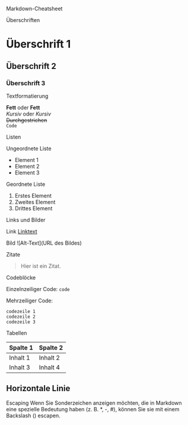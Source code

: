 Markdown-Cheatsheet


Überschriften

# Überschrift 1
## Überschrift 2
### Überschrift 3


Textformatierung

**Fett** oder __Fett__  
*Kursiv* oder _Kursiv_  
~~Durchgestrichen~~  
`Code`  


Listen

Ungeordnete Liste
- Element 1
- Element 2
- Element 3

Geordnete Liste
1. Erstes Element
2. Zweites Element
3. Drittes Element

Links und Bilder

Link
[Linktext](URL)

Bild
![Alt-Text](URL des Bildes)


Zitate
> Hier ist ein Zitat.


Codeblöcke

Einzelnzeiliger Code: 
`code`

Mehrzeiliger Code:
```
codezeile 1
codezeile 2
codezeile 3
```


Tabellen

| Spalte 1 | Spalte 2 |
| -------- | -------- |
| Inhalt 1 | Inhalt 2 |
| Inhalt 3 | Inhalt 4 |

Horizontale Linie
---


Escaping
Wenn Sie Sonderzeichen anzeigen möchten, die in Markdown eine spezielle Bedeutung haben 
(z. B. *, -, #), können Sie sie mit einem Backslash () escapen.
